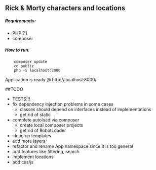 ## Rick & Morty characters and locations

##### Requirements:
 - PHP 7.1
 - composer
 
##### How to run:
        composer update
        cd public
        php -S localhost:8000
        
Application is ready @ http://localhost:8000/
 
##TODO
- TESTS!!!
 - fix dependency injection problems in some cases
    - classes should depend on interfaces instead of implementations
    - get rid of static
 - complete autoload via composer 
    - create local composer projects
    - get rid of RobotLoader
 - clean up templates
 - add more layers
 - refactor and rename App namespace since it is too general
 - add features like filtering, search
 - implement locations
 - add css/js
 
 
